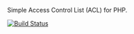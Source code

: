 Simple Access Control List (ACL) for PHP.

[![Build Status](https://secure.travis-ci.org/alexshelkov/SimpleAcl.png)](http://travis-ci.org/alexshelkov/SimpleAcl)